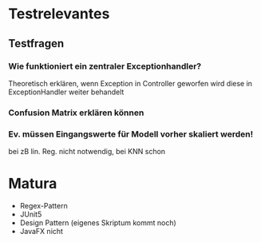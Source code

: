 # Testrelevantes

## Testfragen

### Wie funktioniert ein zentraler Exceptionhandler?

Theoretisch erklären, wenn Exception in Controller geworfen wird diese in ExceptionHandler weiter behandelt

### Confusion Matrix erklären können

### Ev. müssen Eingangswerte für Modell vorher skaliert werden!

bei zB lin. Reg. nicht notwendig, bei KNN schon

# Matura

- Regex-Pattern
- JUnit5
- Design Pattern (eigenes Skriptum kommt noch)
- JavaFX nicht
